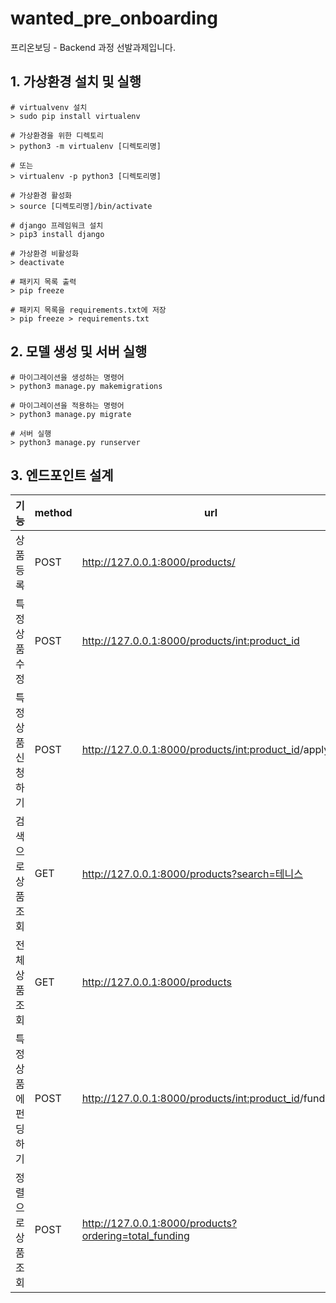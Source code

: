 # wanted_pre_onboarding
프리온보딩 - Backend 과정 선발과제입니다.

## 1. 가상환경 설치 및 실행
```shell
# virtualvenv 설치
> sudo pip install virtualenv

# 가상환경을 위한 디렉토리
> python3 -m virtualenv [디렉토리명]

# 또는
> virtualenv -p python3 [디렉토리명]

# 가상환경 활성화
> source [디렉토리명]/bin/activate

# django 프레임워크 설치
> pip3 install django

# 가상환경 비활성화
> deactivate

# 패키지 목록 출력
> pip freeze

# 패키지 목록을 requirements.txt에 저장
> pip freeze > requirements.txt
```

## 2. 모델 생성 및 서버 실행
```shell
# 마이그레이션을 생성하는 명령어
> python3 manage.py makemigrations

# 마이그레이션을 적용하는 명령어
> python3 manage.py migrate

# 서버 실행
> python3 manage.py runserver
```

## 3. 엔드포인트 설계
| 기능 | method | url | 비고 |
|------|---|---| --- |
| 상품 등록 | POST | http://127.0.0.1:8000/products/ | - |
| 특정 상품 수정  | POST | http://127.0.0.1:8000/products/<int:product_id> | 필드에 맞게 작성하면 수정됩니다. |
| 특정 상품 신청하기  | POST | http://127.0.0.1:8000/products/<int:product_id>/apply | 로그인된 user를 가져와 applicants로 추가합니다. |
| 검색으로 상품 조회  | GET | http://127.0.0.1:8000/products?search=테니스 | title 또는 description 에 해당 단어를 검색해서 찾습니다. |
| 전체 상품 조회  | GET | http://127.0.0.1:8000/products | - |
| 특정 상품에 펀딩하기  | POST | http://127.0.0.1:8000/products/<int:product_id>/funding | 상품에 정해진 once_funding(1회펀딩액)만큼 펀딩됩니다. |
| 정렬으로 상품 조회 | POST | http://127.0.0.1:8000/products?ordering=total_funding | id 또는 total_funding(총 펀딩금액)으로 정렬됩니다. |


